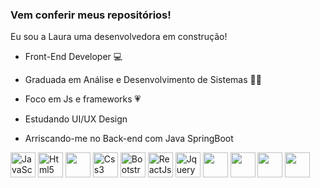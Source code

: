 ### Vem conferir meus repositórios!
 
 Eu sou a Laura uma desenvolvedora em construção!
 
 - Front-End Developer :computer:

 - Graduada em Análise e Desenvolvimento de Sistemas :woman_student:

 - Foco em Js e frameworks :heartpulse:

 - Estudando UI/UX Design
 
 - Arriscando-me no Back-end com Java SpringBoot

  
<img src="https://cdn.jsdelivr.net/gh/devicons/devicon/icons/javascript/javascript-original.svg" alt="JavaScript" width="40" height="40" style="max-width: 100%;"> </img>
<img src="https://cdn.jsdelivr.net/gh/devicons/devicon/icons/html5/html5-original.svg" alt="Html5" width="40" height="40" style="max-width: 100%;"> </img>
<img src="https://cdn.jsdelivr.net/gh/devicons/devicon/icons/typescript/typescript-original.svg" width="40" height="40" style="max-width: 100%;" />
<img src="https://cdn.jsdelivr.net/gh/devicons/devicon/icons/css3/css3-original.svg" alt="Css3" width="40" height="40" style="max-width: 100%;"> </img>
<img src="https://cdn.jsdelivr.net/gh/devicons/devicon/icons/bootstrap/bootstrap-plain.svg" alt="Bootstrap" width="40" height="40" style="max-width: 100%;"> </img>
<img src="https://cdn.jsdelivr.net/gh/devicons/devicon/icons/react/react-original-wordmark.svg" alt="ReactJs" width="40" height="40" style="max-width: 100%;"> </img>
<img src="https://cdn.jsdelivr.net/gh/devicons/devicon/icons/jquery/jquery-original-wordmark.svg" alt="Jquery" width="40" height="40" style="max-width: 100%;"> </img>
<img src="https://cdn.jsdelivr.net/gh/devicons/devicon/icons/java/java-original-wordmark.svg" width="40" height="40" style="max-width: 100%;" />
<img src="https://cdn.jsdelivr.net/gh/devicons/devicon/icons/spring/spring-original-wordmark.svg" width="40" height="40" style="max-width: 100%;" />
<img src="https://cdn.jsdelivr.net/gh/devicons/devicon/icons/mysql/mysql-original-wordmark.svg" width="40" height="40" style="max-width: 100%;" />
<img src="https://cdn.jsdelivr.net/gh/devicons/devicon/icons/typescript/typescript-original.svg" width="40" height="40" style="max-width: 100%;" />
<!--
**laura-fg/laura-fg** is a ✨ _special_ ✨ repository because its `README.md` (this file) appears on your GitHub profile.

Here are some ideas to get you started:

- 🔭 I’m currently working on ...
- 🌱 I’m currently learning ...
- 👯 I’m looking to collaborate on ...
- 🤔 I’m looking for help with ...
- 💬 Ask me about ...
- 📫 How to reach me: ...
- 😄 Pronouns: ...
- ⚡ Fun fact: ...
-->
